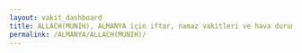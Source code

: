 ```yaml
---
layout: vakit_dashboard
title: ALLACH(MUNIH), ALMANYA için iftar, namaz vakitleri ve hava durumu - ilçe/eyalet seç
permalink: /ALMANYA/ALLACH(MUNIH)/
---
```


<script type="text/javascript">
  var GLOBAL_COUNTRY = 'ALMANYA';
  var GLOBAL_CITY = 'ALLACH(MUNIH)';
  var GLOBAL_STATE = '';
  var lat = 72;
  var lon = 21;
</script>
